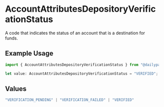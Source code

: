 # AccountAttributesDepositoryVerificationStatus

A code that indicates the status of an account that is a destination for funds.

## Example Usage

```typescript
import { AccountAttributesDepositoryVerificationStatus } from "@dailypay/dailypay";

let value: AccountAttributesDepositoryVerificationStatus = "VERIFIED";
```

## Values

```typescript
"VERIFICATION_PENDING" | "VERIFICATION_FAILED" | "VERIFIED"
```
